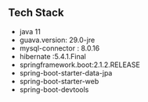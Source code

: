 ## Tech Stack
- java 11
- guava.version: 29.0-jre
- mysql-connector : 8.0.16
- hibernate :5.4.1.Final
- springframework.boot:2.1.2.RELEASE
- spring-boot-starter-data-jpa
- spring-boot-starter-web
- spring-boot-devtools
